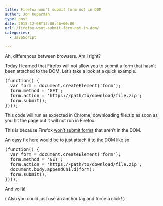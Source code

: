 ```yaml
---
title: Firefox won’t submit form not in DOM
author: Jon Kuperman
type: post
date: 2015-12-08T17:00:46+00:00
url: /firefox-wont-submit-form-not-in-dom/
categories:
  - JavaScript

---
```

Ah, differences between browsers. Am I right?

Today I learned that Firefox will not allow you to submit a form that hasn&#8217;t been attached to the DOM. Let&#8217;s take a look at a quick example.

<pre class="lang:js decode:true">(function() {
  var form = document.createElement('form');
  form.method = 'GET';
  form.action = 'https://path/to/download/file.zip';
  form.submit();
})();</pre>

This code will run as expected in Chrome, downloading file.zip as soon as you hit the page but it will not run in Firefox.

This is because Firefox [won&#8217;t submit forms][1] that aren&#8217;t in the DOM.

An easy fix here would be to just attach it to the DOM like so:

<pre class="lang:js decode:true ">(function() {
  var form = document.createElement('form');
  form.method = 'GET';
  form.action = 'https://path/to/download/file.zip';
  document.body.appendChild(form);
  form.submit();
})();</pre>

And voilà!

( Also you could just use an anchor tag and force a click! )

 [1]: https://stackoverflow.com/questions/5208224/firefox-wont-submit-a-form-created-by-javascript